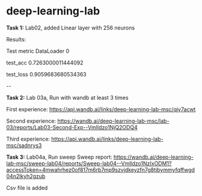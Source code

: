 # deep-learning-lab
**Task 1:** Lab02, added Linear layer with 256 neurons

Results:

Test metric             DataLoader 0

test_acc            0.7263000011444092

test_loss           0.9059683680534363

--

**Task 2:** Lab 03a, Run with wandb at least 3 times

First experience: https://api.wandb.ai/links/deep-learning-lab-msc/qjy7acwt


Second experience: https://wandb.ai/deep-learning-lab-msc/lab-03/reports/Lab03-Second-Exp--Vmlldzo1NjQ2ODQ4


Third experience: https://api.wandb.ai/links/deep-learning-lab-msc/sadnrys3

**Task 3:** Lab04a, Run sweep
Sweep report: https://wandb.ai/deep-learning-lab-msc/sweep-lab04/reports/Sweep-lab04--Vmlldzo1NzIxODM1?accessToken=4mwahrhez0of817m6rb7mp9szvjdkeyzfn7g8tjbymmyfqffwgd04n2lkyh2gzub

Csv file is added
